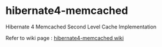 # hibernate4-memcached

Hibernate 4 Memcached Second Level Cache Implementation


Refer to wiki page : [hibernate4-memcached wiki](https://github.com/kwon37xi/hibernate4-memcached/wiki)
